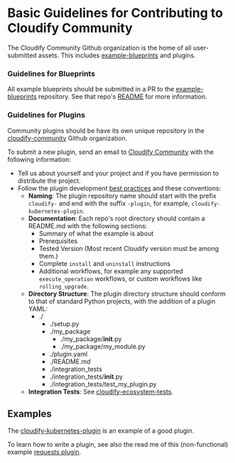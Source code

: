 # Basic Guidelines for Contributing to Cloudify Community

The Cloudify Community Github organization is the home of all user-submitted assets. This includes [example-blueprints](https://github.com/cloudify-community/blueprint-examples) and plugins.

### Guidelines for Blueprints

All example blueprints should be submitted in a PR to the [example-blueprints](https://github.com/cloudify-community/blueprint-examples) repository. See that repo's [README](https://github.com/cloudify-community/blueprint-examples/blob/master/README.md) for more information.

### Guidelines for Plugins

Community plugins should be have its own unique repository in the [cloudify-community](https://github.com/cloudify-community) Github organization.

To submit a new plugin, send an email to [Cloudify Community](mailto:community@cloudify.co) with the following information:

  - Tell us about yourself and your project and if you have permission to distribute the project.
  - Follow the plugin development [best practices](https://cloudify.co/knowledge-base/cloudify-plugin-development-best-practices/) and these conventions:
    - **Naming**: The plugin repository name should start with the prefix `cloudify-` and end with the suffix `-plugin`, for example, `cloudify-kubernetes-plugin`.
    - **Documentation**: Each repo's root directory should contain a README.md with the following sections:
      * Summary of what the example is about
      * Prerequisites
      * Tested Version (Most recent Cloudify version must be among them.)
      * Complete `install` and `uninstall` instructions
      * Additional workflows, for example any supported `execute_operation` workflows, or custom workflows like `rolling_upgrade`.
    - **Directory Structure**: The plugin directory structure should conform to that of standard Python projects, with the addition of a plugin YAML:
      * ./
        * ./setup.py
        * ./my_package
          * ./my_package/__init__.py
          * ./my_package/my_module.py
        * ./plugin.yaml
        * ./README.md
        * ./integration_tests
        * ./integration_tests/__init__.py
        * ./integration_tests/test_my_plugin.py
    - **Integration Tests**: See [cloudify-ecosystem-tests](https://github.com/cloudify-incubator/cloudify-ecosystem-test).

## Examples

The [cloudify-kubernetes-plugin](https://github.com/cloudify-incubator/cloudify-kubernetes-plugin) is an example of a good plugin.

To learn how to write a plugin, see also the read me of this (non-functional) example [requests plugin](https://github.com/EarthmanT/cloudify-requests-plugin).


